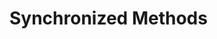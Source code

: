 <!-- TODO: Add content for this topic -->

# Synchronized Methods

<!-- Content will be added later -->
